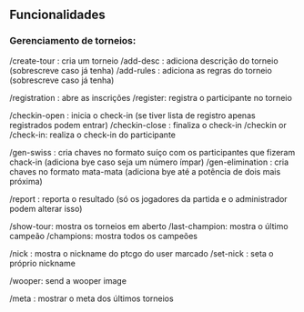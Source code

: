 ## Funcionalidades

### Gerenciamento de torneios:
/create-tour <name>: cria um torneio
/add-desc <text>: adiciona descrição do torneio (sobrescreve caso já tenha)
/add-rules <text>: adiciona as regras do torneio (sobrescreve caso já tenha)

/registration <id-tour>: abre as inscrições
/register: registra o participante no torneio

/checkin-open <id-tour>: inicia o check-in (se tiver lista de registro apenas registrados podem entrar)
/checkin-close <id-tour>: finaliza o check-in
/checkin or /check-in: realiza o check-in do participante

/gen-swiss <id><number of rounds>: cria chaves no formato suíço com os participantes que fizeram chack-in (adiciona bye caso seja um número ímpar)
/gen-elimination <id><number of rounds>: cria chaves no formato mata-mata (adiciona bye até a potência de dois mais próxima)

/report <id-match><winner>: reporta o resultado (só os jogadores da partida e o administrador podem alterar isso)

/show-tour: mostra os torneios em aberto
/last-champion: mostra o último campeão
/champions: mostra todos os campeões

/nick <username>: mostra o nickname do ptcgo do user marcado
/set-nick <nickname>: seta o próprio nickname

/wooper: send a wooper image

/meta <format>: mostrar o meta dos últimos torneios

